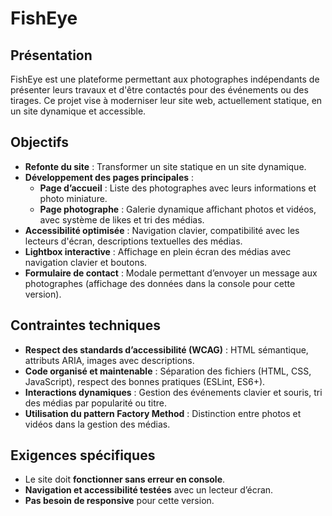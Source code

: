 # FishEye

## Présentation

FishEye est une plateforme permettant aux photographes indépendants de présenter leurs travaux et d'être contactés pour des événements ou des tirages. Ce projet vise à moderniser leur site web, actuellement statique, en un site dynamique et accessible.

## Objectifs

-   **Refonte du site** : Transformer un site statique en un site dynamique.
-   **Développement des pages principales** :
    -   **Page d’accueil** : Liste des photographes avec leurs informations et photo miniature.
    -   **Page photographe** : Galerie dynamique affichant photos et vidéos, avec système de likes et tri des médias.
-   **Accessibilité optimisée** : Navigation clavier, compatibilité avec les lecteurs d'écran, descriptions textuelles des médias.
-   **Lightbox interactive** : Affichage en plein écran des médias avec navigation clavier et boutons.
-   **Formulaire de contact** : Modale permettant d’envoyer un message aux photographes (affichage des données dans la console pour cette version).

## Contraintes techniques

-   **Respect des standards d’accessibilité (WCAG)** : HTML sémantique, attributs ARIA, images avec descriptions.
-   **Code organisé et maintenable** : Séparation des fichiers (HTML, CSS, JavaScript), respect des bonnes pratiques (ESLint, ES6+).
-   **Interactions dynamiques** : Gestion des événements clavier et souris, tri des médias par popularité ou titre.
-   **Utilisation du pattern Factory Method** : Distinction entre photos et vidéos dans la gestion des médias.

## Exigences spécifiques

-   Le site doit **fonctionner sans erreur en console**.
-   **Navigation et accessibilité testées** avec un lecteur d’écran.
-   **Pas besoin de responsive** pour cette version.